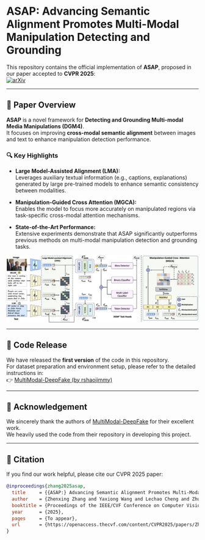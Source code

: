 # ASAP: Advancing Semantic Alignment Promotes Multi-Modal Manipulation Detecting and Grounding

This repository contains the official implementation of **ASAP**, proposed in our paper accepted to **CVPR 2025**:  
[![arXiv](https://img.shields.io/badge/arXiv-2412.12718-B31B1B.svg)](https://arxiv.org/abs/2412.12718)

---

## 📖 Paper Overview

**ASAP** is a novel framework for **Detecting and Grounding Multi-modal Media Manipulations (DGM4)**.  
It focuses on improving **cross-modal semantic alignment** between images and text to enhance manipulation detection performance.

### 🔍 Key Highlights

- **Large Model-Assisted Alignment (LMA):**  
  Leverages auxiliary textual information (e.g., captions, explanations) generated by large pre-trained models to enhance semantic consistency between modalities.

- **Manipulation-Guided Cross Attention (MGCA):**  
  Enables the model to focus more accurately on manipulated regions via task-specific cross-modal attention mechanisms.

- **State-of-the-Art Performance:**  
  Extensive experiments demonstrate that ASAP significantly outperforms previous methods on multi-modal manipulation detection and grounding tasks.

<p align="center">
  <img src="./examples/framework.png" alt="ASAP Framework Overview" width="700"/>
</p>

---

## 🚀 Code Release

We have released the **first version** of the code in this repository.  
For dataset preparation and environment setup, please refer to the detailed instructions in:  
👉 [MultiModal-DeepFake (by rshaojimmy)](https://github.com/rshaojimmy/MultiModal-DeepFake)

---

## 📂 Acknowledgement

We sincerely thank the authors of [MultiModal-DeepFake](https://github.com/rshaojimmy/MultiModal-DeepFake) for their excellent work.  
We heavily used the code from their repository in developing this project.

---

## 📄 Citation  

If you find our work helpful, please cite our CVPR 2025 paper:

```bibtex
@inproceedings{zhang2025asap,
  title     = {{ASAP:} Advancing Semantic Alignment Promotes Multi-Modal Manipulation Detecting and Grounding},
  author    = {Zhenxing Zhang and Yaxiong Wang and Lechao Cheng and Zhun Zhong and Dan Guo and Meng Wang},
  booktitle = {Proceedings of the IEEE/CVF Conference on Computer Vision and Pattern Recognition (CVPR)},
  year      = {2025},
  pages     = {To appear},
  url       = {https://openaccess.thecvf.com/content/CVPR2025/papers/Zhang_ASAP_Advancing_Semantic_Alignment_Promotes_Multi-Modal_Manipulation_Detecting_and_Grounding_CVPR_2025_paper.pdf}
}
